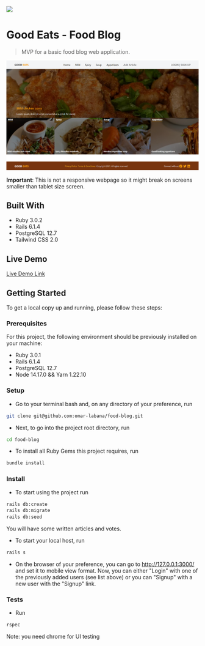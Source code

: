 ![](https://img.shields.io/badge/Microverse-blueviolet)

# Good Eats - Food Blog

> MVP for a basic food blog web application.

![screenshot](./docs/homescreen.png)


**Important**: This is not a responsive webpage so it might break on screens smaller than tablet size screen.

## Built With

- Ruby 3.0.2
- Rails 6.1.4
- PostgreSQL 12.7
- Tailwind CSS 2.0

## Live Demo

[Live Demo Link](dum)

## Getting Started

To get a local copy up and running, please follow these steps:

### Prerequisites

For this project, the following environment should be previously installed on your machine:

- Ruby 3.0.1
- Rails 6.1.4
- PostgreSQL 12.7
- Node 14.17.0 && Yarn 1.22.10

### Setup

- Go to your terminal bash and, on any directory of your preference, run

```sh
git clone git@github.com:omar-labana/food-blog.git
```

- Next, to go into the project root directory, run

```sh
cd food-blog
```

- To install all Ruby Gems this project requires, run

```sh
bundle install
```
### Install

- To start using the project run

```sh
rails db:create
rails db:migrate
rails db:seed
```

You will have some written articles and votes.

- To start your local host, run

```sh
rails s
```

- On the browser of your preference, you can go to http://127.0.0.1:3000/ and set it to mobile view format. Now, you can either "Login" with one of the previously added users (see list above) or you can "Signup" with a new user with the "Signup" link.

### Tests


- Run

```sh
rspec
```

Note: you need chrome for UI testing

